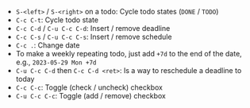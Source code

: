 - `S-<left>` / `S-<right>` on a todo: Cycle todo states (`DONE` / `TODO`)
- `C-c C-t`: Cycle todo state
- `C-c C-d` / `C-u C-c C-d`: Insert / remove deadline
- `C-c C-s` / `C-u C-c C-s`: Insert / remove schedule
- `C-c .`: Change date
- To make a weekly repeating todo, just add `+7d` to the end of the date, e.g., `2023-05-29 Mon +7d`
- `C-u C-c C-d` then `C-c C-d <ret>`: Is a way to reschedule a deadline to today
- `C-c C-c`: Toggle (check / uncheck) checkbox
- `C-u C-c C-c`: Toggle (add / remove) checkbox

